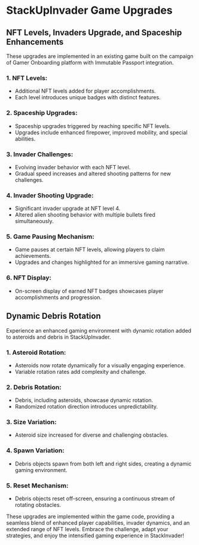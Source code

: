 # StackUpInvader Game Upgrades

## NFT Levels, Invaders Upgrade, and Spaceship Enhancements

These upgrades are implemented in an existing game built on the campaign of Gamer Onboarding platform with Immutable Passport integration.

### 1. **NFT Levels:**

- Additional NFT levels added for player accomplishments.
- Each level introduces unique badges with distinct features.

### 2. **Spaceship Upgrades:**

- Spaceship upgrades triggered by reaching specific NFT levels.
- Upgrades include enhanced firepower, improved mobility, and special abilities.

### 3. **Invader Challenges:**

- Evolving invader behavior with each NFT level.
- Gradual speed increases and altered shooting patterns for new challenges.

### 4. **Invader Shooting Upgrade:**

- Significant invader upgrade at NFT level 4.
- Altered alien shooting behavior with multiple bullets fired simultaneously.

### 5. **Game Pausing Mechanism:**

- Game pauses at certain NFT levels, allowing players to claim achievements.
- Upgrades and changes highlighted for an immersive gaming narrative.

### 6. **NFT Display:**

- On-screen display of earned NFT badges showcases player accomplishments and progression.

## Dynamic Debris Rotation

Experience an enhanced gaming environment with dynamic rotation added to asteroids and debris in StackUpInvader.

### 1. **Asteroid Rotation:**

- Asteroids now rotate dynamically for a visually engaging experience.
- Variable rotation rates add complexity and challenge.

### 2. **Debris Rotation:**

- Debris, including asteroids, showcase dynamic rotation.
- Randomized rotation direction introduces unpredictability.

### 3. **Size Variation:**

- Asteroid size increased for diverse and challenging obstacles.

### 4. **Spawn Variation:**

- Debris objects spawn from both left and right sides, creating a dynamic gaming environment.

### 5. **Reset Mechanism:**

- Debris objects reset off-screen, ensuring a continuous stream of rotating obstacles.

These upgrades are implemented within the game code, providing a seamless blend of enhanced player capabilities, invader dynamics, and an extended range of NFT levels. Embrace the challenge, adapt your strategies, and enjoy the intensified gaming experience in StackInvader!
